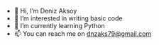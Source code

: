 - 👋 Hi, I’m Deniz Aksoy
- 👀 I’m interested in writing basic code
- 🌱 I’m currently learning Python
- 📫 You can reach me on dnzaks79@gmail.com

<!---
AlphaDeniz/AlphaDeniz is a ✨ special ✨ repository because its `README.md` (this file) appears on your GitHub profile.
You can click the Preview link to take a look at your changes.
--->
